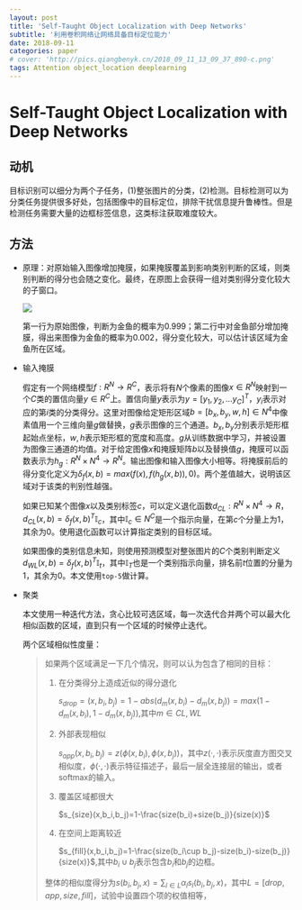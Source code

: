 ```yaml
---
layout: post
title: 'Self-Taught Object Localization with Deep Networks'
subtitle: '利用卷积网络让网络具备目标定位能力'
date: 2018-09-11
categories: paper
# cover: 'http://pics.qiangbenyk.cn/2018_09_11_13_09_37_890-c.png'
tags: Attention object_location deeplearning
---
```


# Self-Taught Object Localization with Deep Networks

## 动机

目标识别可以细分为两个子任务，(1)整张图片的分类，(2)检测。目标检测可以为分类任务提供很多好处，包括图像中的目标定位，排除干扰信息提升鲁棒性。但是检测任务需要大量的边框标签信息，这类标注获取难度较大。

## 方法

- 原理：对原始输入图像增加掩膜，如果掩膜覆盖到影响类别判断的区域，则类别判断的得分也会随之变化。最终，在原图上会获得一组对类别得分变化较大的子窗口。

  ![](http://pics.qiangbenyk.cn/2018_09_11_13_09_37_890-c.png)

  第一行为原始图像，判断为金鱼的概率为0.999；第二行中对金鱼部分增加掩膜，得出来图像为金鱼的概率为0.002，得分变化较大，可以估计该区域为金鱼所在区域。

- 输入掩膜

  假定有一个网络模型$f:R^N \rightarrow R^C$，表示将有$N$个像素的图像$x \in R^N$映射到一个$C$类的置信向量$y \in R^C$上。置信向量$y$表示为$y=[y_1,y_2,…y_C]^T$，$y_i$表示对应的第$i$类的分类得分。这里对图像给定矩形区域$b=[b_x,b_y,w,h]\in N^4$中像素值用一个三维向量$g$做替换，$g$表示图像的三个通道。$b_x,b_y$分别表示矩形框起始点坐标，$w,h$表示矩形框的宽度和高度。$g$从训练数据中学习，并被设置为图像三通道的均值。对于给定图像$x$和掩膜矩阵$b$以及替换值$g$，掩膜可以函数表示为$h_g:R^N\times N^4\rightarrow R^N$。输出图像和输入图像大小相等。将掩膜前后的得分变化定义为$\delta_f(x,b)=max(f(x),f(h_g(x,b)),0)$。两个差值越大，说明该区域对于该类的判别性越强。

  如果已知某个图像$x$以及类别标签$c$，可以定义退化函数$d_{CL}:R^N\times N^4 \rightarrow R$，$d_{CL}(x,b)=\delta_f(x,b)^T\mathbb{I}_c$，其中$\mathbb{I}_c\in N^C$是一个指示向量，在第$c$个分量上为1，其余为0。使用退化函数可以计算指定类别的目标区域。

  如果图像的类别信息未知，则使用预测模型对整张图片的$C$个类别判断定义$d_{WL}(x,b)=\delta_f(x,b)^T\mathbb{I}_t$，其中$\mathbb{I}_T$也是一个类别指示向量，排名前$t$位置的分量为1，其余为0。本文使用`top-5`做计算。

- 聚类

  本文使用一种迭代方法，贪心比较可选区域，每一次迭代合并两个可以最大化相似函数的区域，直到只有一个区域的时候停止迭代。

  两个区域相似性度量：

  > 如果两个区域满足一下几个情况，则可以认为包含了相同的目标：
  >
  > 1. 在分类得分上造成近似的得分退化
  >
  >    $s_{drop}=(x,b_i,b_j)=1-abs(d_m(x,b_i)-d_m(x,b_j))=max(1-d_m(x,b_i),1-d_m(x,b_j))$,其中$m \in {CL,WL}$
  >
  > 2. 外部表现相似
  >
  >    $s_{app}(x,b_i,b_j)=z(\phi(x,b_i),\phi(x,b_j))$，其中$z(·,·)$表示灰度直方图交叉相似度，$\phi(·,·)$表示特征描述子，最后一层全连接层的输出，或者softmax的输入。
  >
  > 3. 覆盖区域都很大
  >
  >    $s_{size}(x,b_i,b_j)=1-\frac{size(b_i)+size(b_j)}{size(x)}$
  >
  > 4. 在空间上距离较近
  >
  >    $s_{fill}(x,b_i,b_j)=1-\frac{size(b_i\cup b_j)-size(b_i)-size(b_j)}{size(x)}$,其中$b_i \cup b_j$表示包含$b_i$和$b_j$的边框。
  >
  > 整体的相似度得分为$s(b_i,b_j,x)=\sum_{l\in L}\alpha_ls_l(b_i,b_j,x)$，其中$L=[drop,app,size,fill]$，试验中设置四个项的权值相等，



